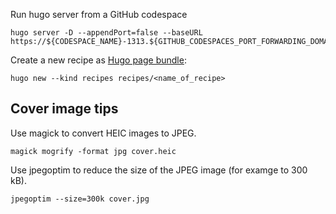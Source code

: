 
Run hugo server from a GitHub codespace
```
hugo server -D --appendPort=false --baseURL https://${CODESPACE_NAME}-1313.${GITHUB_CODESPACES_PORT_FORWARDING_DOMAIN}
```

Create a new recipe as [Hugo page bundle](https://gohugo.io/content-management/page-bundles/):
```
hugo new --kind recipes recipes/<name_of_recipe>
```

## Cover image tips
Use magick to convert HEIC images to JPEG.
```
magick mogrify -format jpg cover.heic
```

Use jpegoptim to reduce the size of the JPEG image (for examge to 300 kB).
```
jpegoptim --size=300k cover.jpg
```
